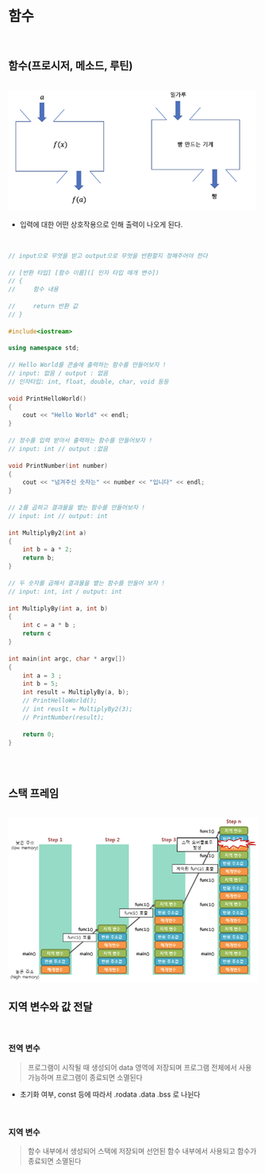 # 함수

<br>

## 함수(프로시저, 메소드, 루틴)

<br>

<img src="./Images/Function/Function.png" width = 500>

 * 입력에 대한 어떤 상호작용으로 인해 출력이 나오게 된다.

<br>

``` cpp
// input으로 무엇을 받고 output으로 무엇을 반환할지 정해주어야 한다

// [반환 타입] [함수 이름]([ 인자 타입 매개 변수])
// {
//     함수 내용 

//     return 반환 값
// }

#include<iostream>

using namespace std;

// Hello World를 콘솔에 출력하는 함수를 만들어보자 !
// input: 없음 / output : 없음 
// 인자타입: int, float, double, char, void 등등

void PrintHelloWorld()
{
    cout << "Hello World" << endl;
}

// 정수를 입력 받아서 출력하는 함수를 만들어보자 !
// input: int // output :없음 

void PrintNumber(int number)
{
    cout << "넘겨주신 숫자는" << number << "입니다" << endl;
}

// 2를 곱하고 결과물을 뱉는 함수를 만들어보자 !
// input: int // output: int

int MultiplyBy2(int a)
{
    int b = a * 2;
    return b;
}

// 두 숫자를 곱해서 결과물을 뱉는 함수를 만들어 보자 !
// input: int, int / output: int

int MultiplyBy(int a, int b)
{
    int c = a * b ;
    return c
}

int main(int argc, char * argv[])
{
    int a = 3 ;
    int b = 5;
    int result = MultiplyBy(a, b);
    // PrintHelloWorld();
    // int reuslt = MultiplyBy2(3);
    // PrintNumber(result);

    return 0;
}
```

<br><br>


## 스택 프레임

<br>

<img src="./Images/Function/StackFrame.png" width = 600>

<br>

## 지역 변수와 값 전달

<br>

### 전역 변수
> 프로그램이 시작될 때 생성되어 data 영역에 저장되며 프로그램 전체에서 사용 가능하며 프로그램이 종료되면 소멸된다

 * 초기화 여부, const 등에 따라서 .rodata .data .bss 로 나뉜다

<br>

### 지역 변수
> 함수 내부에서 생성되어 스택에 저장되며 선언된 함수 내부에서 사용되고 함수가 종료되면 소멸된다



